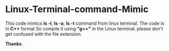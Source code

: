 # Linux-Terminal-command-Mimic

This code mimics **ls -l**, **ls -a**, **ls -t** command from linux terminal. 
The code is in **C++** format So compile it using **"g++"** in the Linux terminal.
please don't get confused with the file extension.

**Thanks**.

